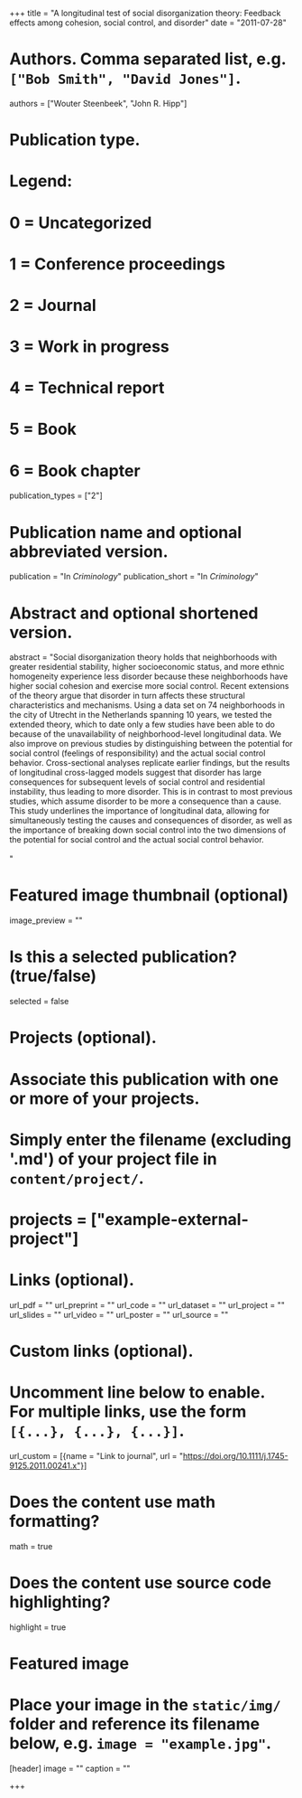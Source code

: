 +++
title = "A longitudinal test of social disorganization theory: Feedback effects among cohesion, social control, and disorder"
date = "2011-07-28"

# Authors. Comma separated list, e.g. `["Bob Smith", "David Jones"]`.
authors = ["Wouter Steenbeek", "John R. Hipp"]

# Publication type.
# Legend:
# 0 = Uncategorized
# 1 = Conference proceedings
# 2 = Journal
# 3 = Work in progress
# 4 = Technical report
# 5 = Book
# 6 = Book chapter
publication_types = ["2"]

# Publication name and optional abbreviated version.
publication = "In *Criminology*"
publication_short = "In *Criminology*"

# Abstract and optional shortened version.
abstract = "Social disorganization theory holds that neighborhoods with greater residential stability, higher socioeconomic status, and more ethnic homogeneity experience less disorder because these neighborhoods have higher social cohesion and exercise more social control. Recent extensions of the theory argue that disorder in turn affects these structural characteristics and mechanisms. Using a data set on 74 neighborhoods in the city of Utrecht in the Netherlands spanning 10 years, we tested the extended theory, which to date only a few studies have been able to do because of the unavailability of neighborhood-level longitudinal data. We also improve on previous studies by distinguishing between the potential for social control (feelings of responsibility) and the actual social control behavior. Cross-sectional analyses replicate earlier findings, but the results of longitudinal cross-lagged models suggest that disorder has large consequences for subsequent levels of social control and residential instability, thus leading to more disorder. This is in contrast to most previous studies, which assume disorder to be more a consequence than a cause. This study underlines the importance of longitudinal data, allowing for simultaneously testing the causes and consequences of disorder, as well as the importance of breaking down social control into the two dimensions of the potential for social control and the actual social control behavior.<br><br>"

# Featured image thumbnail (optional)
image_preview = ""

# Is this a selected publication? (true/false)
selected = false

# Projects (optional).
#   Associate this publication with one or more of your projects.
#   Simply enter the filename (excluding '.md') of your project file in `content/project/`.
# projects = ["example-external-project"]

# Links (optional).
url_pdf = ""
url_preprint = ""
url_code = ""
url_dataset = ""
url_project = ""
url_slides = ""
url_video = ""
url_poster = ""
url_source = ""

# Custom links (optional).
#   Uncomment line below to enable. For multiple links, use the form `[{...}, {...}, {...}]`.
url_custom = [{name = "Link to journal", url = "https://doi.org/10.1111/j.1745-9125.2011.00241.x"}]

# Does the content use math formatting?
math = true

# Does the content use source code highlighting?
highlight = true

# Featured image
# Place your image in the `static/img/` folder and reference its filename below, e.g. `image = "example.jpg"`.
[header]
image = ""
caption = ""

+++

<!-- More detail can easily be written here using *Markdown* and $\rm \LaTeX$ math code. -->
